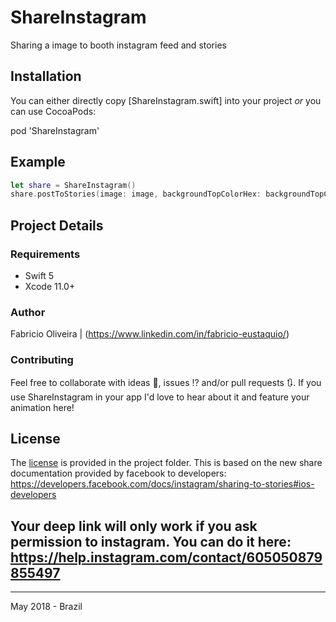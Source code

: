 # ShareInstagram
Sharing a image to booth instagram feed and stories

## Installation

You can either directly copy [ShareInstagram.swift] into your project *or* you can use CocoaPods:

pod 'ShareInstagram'

## Example

```swift
let share = ShareInstagram()
share.postToStories(image: image, backgroundTopColorHex: backgroundTopColor, backgroundBottomColorHex: backgroundBottomColor, deepLink: "https://www.[yourdeeplink].com")
```

## Project Details

### Requirements
* Swift 5
* Xcode 11.0+

### Author

Fabricio Oliveira | (https://www.linkedin.com/in/fabricio-eustaquio/)


### Contributing
Feel free to collaborate with ideas 💭, issues ⁉️ and/or pull requests 🔃.
If you use ShareInstagram in your app I'd love to hear about it and feature your animation here!


## License

The [license](https://github.com/Netwolf/ShareInstagram/blob/master/License) is provided in the project folder. 
This is based on the new share documentation provided by facebook to developers: https://developers.facebook.com/docs/instagram/sharing-to-stories#ios-developers

## Your deep link will only work if you ask permission to instagram. You can do it here: https://help.instagram.com/contact/605050879855497



------
May 2018 - Brazil
